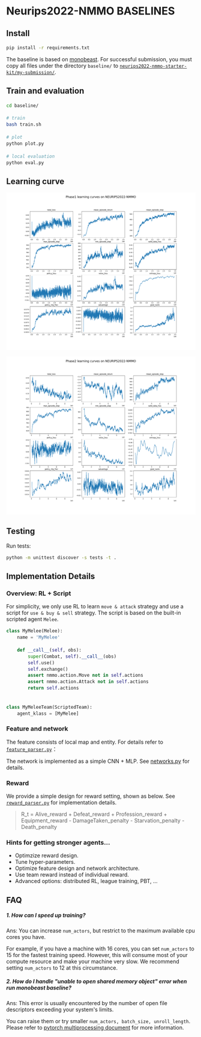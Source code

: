 # Neurips2022-NMMO BASELINES
## Install
```bash
pip install -r requirements.txt
```
The baseline is based on [monobeast](https://github.com/facebookresearch/). For successful submission, you must copy all files under the directory `baseline/` to [`neurips2022-nmmo-starter-kit/my-submission/`](https://gitlab.aicrowd.com/neural-mmo/neurips2022-nmmo-starter-kit/-/tree/main/my-submission).


## Train and evaluation
```bash
cd baseline/

# train
bash train.sh

# plot
python plot.py

# local evaluation
python eval.py
```

## Learning curve

![phase1](phase1.png)

![phase2](phase2.png)

## Testing

Run tests:
```bash
python -m unittest discover -s tests -t .
```

## Implementation Details

### **Overview: RL + Script**

For simplicity, we only use RL to learn `move & attack` strategy and use a script for `use & buy & sell` strategy. The script is based on the built-in scripted agent `Melee`.

```python
class MyMelee(Melee):
    name = 'MyMelee'

    def __call__(self, obs):
        super(Combat, self).__call__(obs)
        self.use()
        self.exchange()
        assert nmmo.action.Move not in self.actions
        assert nmmo.action.Attack not in self.actions
        return self.actions


class MyMeleeTeam(ScriptedTeam):
    agent_klass = [MyMelee]
```

### **Feature and network**
The feature consists of local map and entity. For details refer to [`feature_parser.py`](./baseline/neural_mmo/feature_parser.py)：

The network is implemented as a simple CNN + MLP. See [networks.py](./baseline/neural_mmo/networks.py) for details.

### **Reward**
We provide a simple design for reward setting, shown as below. See
[`reward_parser.py`](./baseline/neural_mmo/reward_parser.py) for implementation details.

> R_t = Alive_reward + Defeat_reward + Profession_reward + Equipment_reward - DamageTaken_penalty - Starvation_penalty - Death_penalty


### **Hints for getting stronger agents...**
- Optimzize reward design.
- Tune hyper-parameters.
- Optimize feature design and network architecture.
- Use team reward instead of individual reward.
- Advanced options: distributed RL, league training, PBT, ... 


## FAQ

##### 1. How can I speed up training?
Ans: You can increase `num_actors`, but restrict to the maximum available cpu cores you have. 

For example, if you have a machine with 16 cores,  you can set `num_actors` to 15 for the fastest training speed. However, this will consume most of your compute resource and make your machine very slow. We recommend setting `num_actors` to 12 at this circumstance.

##### 2. How do I handle "unable to open shared memory object" error when run monobeast baseline?
Ans: This error is usually encountered by the number of open file descriptors exceeding your system's limits. 

You can raise them or try smaller `num_actors, batch_size, unroll_length`. Please refer to [pytorch multiprocessing document](https://pytorch.org/docs/stable/multiprocessing.html#sharing-strategies) for more information.
